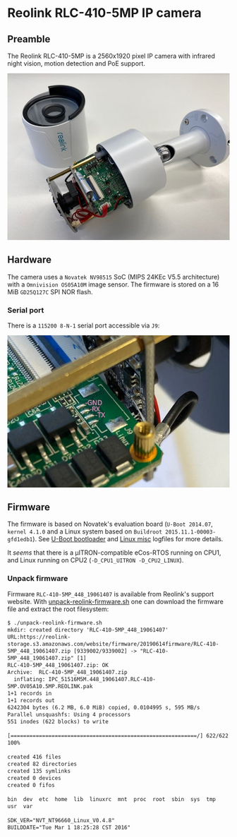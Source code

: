 # Reolink RLC-410-5MP IP camera

## Preamble
The Reolink RLC-410-5MP is a 2560x1920 pixel IP camera with infrared night vision, motion detection and PoE support.

![Camera casing](https://github.com/hn/reolink-camera/blob/master/reolink-rlc-410-5mp-case.jpg "Reolink RLC-410-5MP case")

## Hardware

The camera uses a `Novatek NV98515` SoC (MIPS 24KEc V5.5 architecture) with a `Omnivision OS05A10M` image
sensor. The firmware is stored on a 16 MiB `GD25Q127C` SPI NOR flash.

### Serial port

There is a `115200 8-N-1` serial port accessible via `J9`:

![Serial port](https://github.com/hn/reolink-camera/blob/master/reolink-rlc-410-5mp-serial.jpg "Reolink RLC-410-5MP serial port")

## Firmware

The firmware is based on Novatek's evaluation board (`U-Boot 2014.07`, `kernel 4.1.0` and a Linux system based on `Buildroot 2015.11.1-00003-gfd1edb1`). See [U-Boot bootloader](log-u-boot.txt) and [Linux misc](log-linux.txt) logfiles for more details.

It _seems_ that there is a µITRON-compatible eCos-RTOS running on CPU1, and Linux running on CPU2 (`-D_CPU1_UITRON -D_CPU2_LINUX`).

### Unpack firmware

Firmware `RLC-410-5MP_448_19061407` is available from Reolink's support website. With [unpack-reolink-firmware.sh](unpack-reolink-firmware.sh) one can download the firmware file and extract the root filesystem:

```
$ ./unpack-reolink-firmware.sh 
mkdir: created directory 'RLC-410-5MP_448_19061407'
URL:https://reolink-storage.s3.amazonaws.com/website/firmware/20190614firmware/RLC-410-5MP_448_19061407.zip [9339002/9339002] -> "RLC-410-5MP_448_19061407.zip" [1]
RLC-410-5MP_448_19061407.zip: OK
Archive:  RLC-410-5MP_448_19061407.zip
  inflating: IPC_51516M5M.448_19061407.RLC-410-5MP.OV05A10.5MP.REOLINK.pak  
1+1 records in
1+1 records out
6242304 bytes (6.2 MB, 6.0 MiB) copied, 0.0104995 s, 595 MB/s
Parallel unsquashfs: Using 4 processors
551 inodes (622 blocks) to write

[===========================================================/] 622/622 100%

created 416 files
created 82 directories
created 135 symlinks
created 0 devices
created 0 fifos

bin  dev  etc  home  lib  linuxrc  mnt  proc  root  sbin  sys  tmp  usr  var

SDK_VER="NVT_NT96660_Linux_V0.4.8"
BUILDDATE="Tue Mar 1 18:25:28 CST 2016"
```

